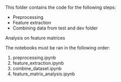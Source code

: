 This folder contains the code for the following steps:

* Preprocessing
* Feature extraction
* Combining data from test and dev folder
 
Analysis on feature matrices



The notebooks must be ran in the following order:

1. preprocessing.ipynb
2. feature_extraction.ipynb
3. combine_dataset.ipynb
4. feature_matrix_analysis.ipynb